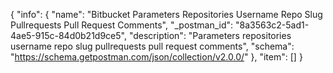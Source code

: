 {
  "info": {
    "name": "Bitbucket Parameters Repositories Username Repo Slug Pullrequests Pull Request  Comments",
    "_postman_id": "8a3563c2-5ad1-4ae5-915c-84d0b21d9ce5",
    "description": "Parameters repositories username repo slug pullrequests pull request  comments",
    "schema": "https://schema.getpostman.com/json/collection/v2.0.0/"
  },
  "item": []
}